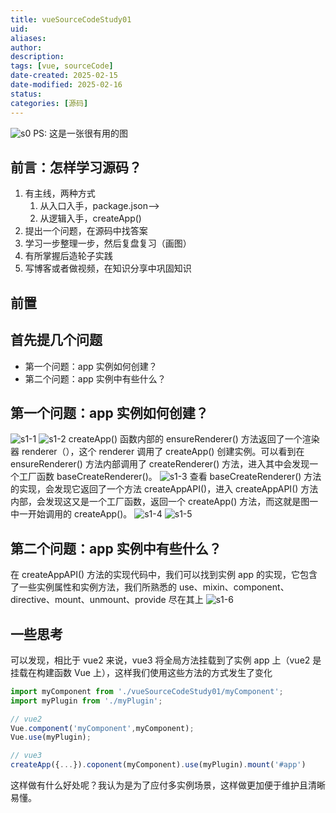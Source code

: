 ```yaml
---
title: vueSourceCodeStudy01
uid: 
aliases: 
author: 
description: 
tags: [vue, sourceCode]
date-created: 2025-02-15
date-modified: 2025-02-16
status: 
categories: [源码]
---
```


![s0](./vueSourceCodeStudy01/s0.jpg)
PS: 这是一张很有用的图

## 前言：怎样学习源码？

1. 有主线，两种方式
   1. 从入口入手，package.json-->
   2. 从逻辑入手，createApp()
2. 提出一个问题，在源码中找答案
3. 学习一步整理一步，然后复盘复习（画图）
4. 有所掌握后造轮子实践
5. 写博客或者做视频，在知识分享中巩固知识

## 前置

## 首先提几个问题

- 第一个问题：app 实例如何创建？
- 第二个问题：app 实例中有些什么？

## 第一个问题：app 实例如何创建？

![s1-1](./vueSourceCodeStudy01/s1-1.png)
![s1-2](./vueSourceCodeStudy01/s1-2.png)
createApp() 函数内部的 ensureRenderer() 方法返回了一个渲染器 renderer（），这个 renderer 调用了 createApp() 创建实例。可以看到在 ensureRenderer() 方法内部调用了 createRenderer() 方法，进入其中会发现一个工厂函数 baseCreateRenderer()。
![s1-3](./vueSourceCodeStudy01/s1-3.png)
查看 baseCreateRenderer() 方法的实现，会发现它返回了一个方法 createAppAPI()，进入 createAppAPI() 方法内部，会发现这又是一个工厂函数，返回一个 createApp() 方法，而这就是图一中一开始调用的 createApp()。
![s1-4](./vueSourceCodeStudy01/s1-4.png)
![s1-5](./vueSourceCodeStudy01/s1-5.png)

## 第二个问题：app 实例中有些什么？

在 createAppAPI() 方法的实现代码中，我们可以找到实例 app 的实现，它包含了一些实例属性和实例方法，我们所熟悉的 use、mixin、component、directive、mount、unmount、provide 尽在其上
![s1-6](./vueSourceCodeStudy01/s1-6.png)

## 一些思考

可以发现，相比于 vue2 来说，vue3 将全局方法挂载到了实例 app 上（vue2 是挂载在构建函数 Vue 上），这样我们使用这些方法的方式发生了变化

```javascript
import myComponent from './vueSourceCodeStudy01/myComponent';
import myPlugin from './myPlugin';

// vue2
Vue.component('myComponent',myComponent);
Vue.use(myPlugin);

// vue3
createApp({...}).coponent(myComponent).use(myPlugin).mount('#app')
```

这样做有什么好处呢？我认为是为了应付多实例场景，这样做更加便于维护且清晰易懂。
